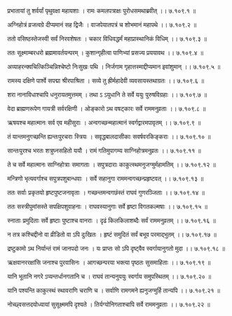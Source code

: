 प्रभातायां तु शर्वर्यां पृथुवक्षा महायशाः ।
रामः कमलपत्राक्षः पुरोधसमथाब्रवीत् ।। ७.१०९.१ ॥

अग्निहोत्रं व्रजत्वग्रे दीप्यमानं सह द्विजैः ।
वाजपेयातपत्रं च शोभमानं महापथे ।। ७.१०९.२ ॥

ततो वसिष्ठस्तेजस्वी सर्वं निरवशेषतः ।
चकार विधिवद्धर्मं महाप्रास्थानिकं विधिम् ।। ७.१०९.३ ॥

ततः सूक्ष्माम्बरधरो ब्रह्ममावर्तयन्परम् ।
कुशान्गृहीत्वा पाणिभ्यां प्रसज्य प्रययावथ ।। ७.१०९.४ ॥

अव्याहरन्क्वचित्किञ्चिन्निश्चेष्टो निःसुखः पथि ।
निर्जगाम गृहात्तस्माद्दीप्यमान इवांशुमान् ।। ७.१०९.५ ॥

रामस्य दक्षिणे पार्श्वे सपद्मा श्रीरपाश्रिता ।
सव्ये तु ह्रीर्महादेवी व्यवसायस्तथाग्रतः ।। ७.१०९.६ ॥

शरा नानाविधाश्चापि धनुरायतमुत्तमम् ।
तथा ऽ ऽयुधानि ते सर्वे ययुः पुरुषविग्रहाः ।। ७.१०९.७ ॥

वेदा ब्राह्मणरूपेण गायत्री सर्वरक्षिणी ।
ओङ्कारो ऽथ वषट्कारः सर्वे राममनुव्रताः ।। ७.१०९.८ ॥

ऋषयश्च महात्मानः सर्व एव महीसुराः ।
अन्वगच्छन्महात्मानं स्वर्गद्वारमपावृतम् ।। ७.१०९.९ ॥

तं यान्तमनुगच्छन्ति ह्यन्तःपुरचराः स्त्रियः ।
सवृद्धबालदासीकाः सवर्षवरकिङ्कराः ।। ७.१०९.१० ॥

सान्तःपुरश्च भरतः शत्रुघ्नसहितो ययौ ।
रामं गतिमुपागम्य साग्निहोत्रमनुव्रतः ।। ७.१०९.११ ॥

ते च सर्वे महात्मानः साग्निहोत्राः समागताः ।
सपुत्रदाराः काकुत्स्थमनुजग्मुर्महामतिम् ।। ७.१०९.१२ ॥

मन्त्रिणो भृत्यवर्गाश्च सपुत्रपशुबान्धवाः ।
सर्वे सहानुगा राममन्वगच्छन्प्रहृष्टवत् ।। ७.१०९.१३ ॥

ततः सर्वाः प्रकृतयो हृष्टपुष्टजनावृताः ।
गच्छन्तमन्वगछंस्तं राघवं गुणरञ्जिताः ।। ७.१०९.१४ ॥

ततः सस्त्रीपुमांसस्ते सपक्षिपशुवाहनाः ।
राघवस्यानुगाः सर्वे हृष्टा विगतकल्मषाः ।। ७.१०९.१५ ॥

स्नाताः प्रमुदिताः सर्वे हृष्टाः पुष्टाश्च वानराः ।
दृढं किलकिलाशब्दैः सर्वं राममनुव्रतम् ।। ७.१०९.१६ ॥

न तत्र कश्चिद्दीनो वा व्रीडितो वा ऽपि दुःखितः ।
हृष्टं समुदितं सर्वं बभूव परमाद्भुतम् ।। ७.१०९.१७ ॥

द्रष्टुकामो ऽथ निर्यान्तं रामं जानपदो जनः ।
यः प्राप्तः सो ऽपि दृष्ट्वैव स्वर्गायानुगतो मुदा ।। ७.१०९.१८ ॥

ऋक्षवानररक्षांसि जनाश्च पुरवासिनः ।
आगच्छन्परया भक्त्या पृष्ठतः सुसमाहिताः ।। ७.१०९.१९ ॥

यानि भूतानि नगरे ऽप्यन्तर्धानगतानि च ।
राघवं तान्यनुययुः स्वर्गाय समुपस्थितम् ।। ७.१०९.२० ॥

यानि पश्यन्ति काकुत्स्थं स्थावराणि चराणि च ।
सर्वाणि रामगमने ह्यनुजग्मुर्हि तान्यपि ।। ७.१०९.२१ ॥

नोच्छ्वसत्तदयोध्यायां सुसूक्ष्ममपि दृश्यते ।
तिर्यग्योनिगताश्चापि सर्वे राममनुव्रताः ।। ७.१०९.२२ ॥

